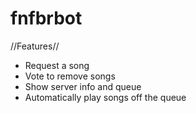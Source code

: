 # fnfbrbot

//Features//
- Request a song
- Vote to remove songs
- Show server info and queue
- Automatically play songs off the queue
